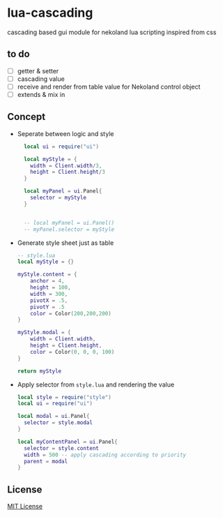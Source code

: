 # lua-cascading

cascading based gui module for nekoland lua scripting inspired from css

## to do

- [ ] getter & setter
- [ ] cascading value
- [ ] receive and render from table value for Nekoland control object
- [ ] extends & mix in

## Concept

- Seperate between logic and style

  ```lua
    local ui = require("ui")

    local myStyle = {
      width = Client.width/3,
      height = Client.height/3
    }

    local myPanel = ui.Panel{
      selector = myStyle
    }


    -- local myPanel = ui.Panel()
    -- myPanel.selector = myStyle
  ```

- Generate style sheet just as table

  ```lua
  -- style.lua
  local myStyle = {}

  myStyle.content = {
      anchor = 4,
      height = 100,
      width = 300,
      pivotX = .5,
      pivotY = .5
      color = Color(200,200,200)
  }

  myStyle.modal = {
      width = Client.width,
      height = Client.height,
      color = Color(0, 0, 0, 100)
  }

  return myStyle
  ```

- Apply selector from `style.lua` and rendering the value

  ```lua
  local style = require("style")
  local ui = require("ui")

  local modal = ui.Panel{
    selector = style.modal
  }

  local myContentPanel = ui.Panel{
    selector = style.content
    width = 500 -- apply cascading according to priority
    parent = modal
  }
  ```

## License

[MIT License](LICENSE)
